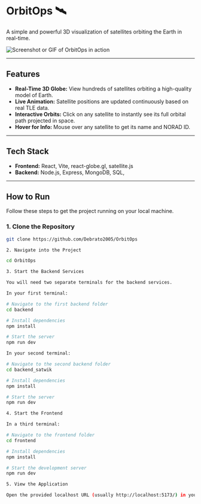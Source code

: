 # OrbitOps 🛰️

A simple and powerful 3D visualization of satellites orbiting the Earth in real-time.

![Screenshot or GIF of OrbitOps in action](path_to_your_image_or_gif)

---

## Features

- **Real-Time 3D Globe:** View hundreds of satellites orbiting a high-quality model of Earth.
- **Live Animation:** Satellite positions are updated continuously based on real TLE data.
- **Interactive Orbits:** Click on any satellite to instantly see its full orbital path projected in space.
- **Hover for Info:** Mouse over any satellite to get its name and NORAD ID.

---

## Tech Stack

- **Frontend:** React, Vite, react-globe.gl, satellite.js
- **Backend:** Node.js, Express, MongoDB, SQL,

---

## How to Run

Follow these steps to get the project running on your local machine.

### 1. Clone the Repository

```sh
git clone https://github.com/Debrato2005/OrbitOps

2. Navigate into the Project

cd OrbitOps

3. Start the Backend Services

You will need two separate terminals for the backend services.

In your first terminal:

# Navigate to the first backend folder
cd backend

# Install dependencies
npm install

# Start the server
npm run dev

In your second terminal:

# Navigate to the second backend folder
cd backend_satwik

# Install dependencies
npm install

# Start the server
npm run dev

4. Start the Frontend

In a third terminal:

# Navigate to the frontend folder
cd frontend

# Install dependencies
npm install

# Start the development server
npm run dev

5. View the Application

Open the provided localhost URL (usually http://localhost:5173/) in your browser to see the OrbitOps application live.
